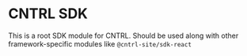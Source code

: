 # CNTRL SDK
This is a root SDK module for CNTRL. Should be used along with other framework-specific modules like `@cntrl-site/sdk-react`

